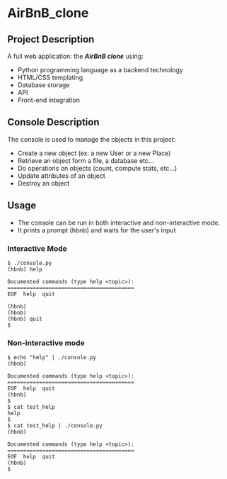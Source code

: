 # AirBnB_clone
## Project Description
A full web application: the ***AirBnB clone*** using:
- Python programming language as a backend technology
- HTML/CSS templating
- Database storage
- API
- Front-end integration

## Console Description
The console is used to manage the objects in this project:
- Create a new object (ex: a new User or a new Place)
- Retrieve an object form a file, a database etc...
- Do operations on objects (count, compute stats, etc...)
- Update attributes of an object
- Destroy an object

## Usage
- The console can be run in both interactive and non-interactive mode.
- It prints a prompt (hbnb) and waits for the user's input

### Interactive Mode
```
$ ./console.py
(hbnb) help

Documented commands (type help <topic>):
========================================
EOF  help  quit

(hbnb) 
(hbnb) 
(hbnb) quit
$
```

### Non-interactive mode
```
$ echo "help" | ./console.py
(hbnb)

Documented commands (type help <topic>):
========================================
EOF  help  quit
(hbnb) 
$
$ cat test_help
help
$
$ cat test_help | ./console.py
(hbnb)

Documented commands (type help <topic>):
========================================
EOF  help  quit
(hbnb) 
$
```
